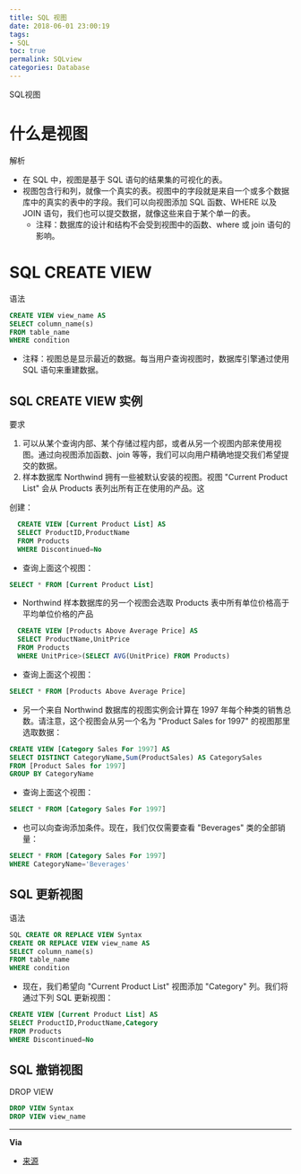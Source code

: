 ```yaml
---
title: SQL 视图
date: 2018-06-01 23:00:19
tags:
- SQL
toc: true
permalink: SQLview
categories: Database
---
```

SQL视图
<!--more-->
# 什么是视图
解析
- 在 SQL 中，视图是基于 SQL 语句的结果集的可视化的表。
- 视图包含行和列，就像一个真实的表。视图中的字段就是来自一个或多个数据库中的真实的表中的字段。我们可以向视图添加 SQL 函数、WHERE 以及 JOIN 语句，我们也可以提交数据，就像这些来自于某个单一的表。
  - 注释：数据库的设计和结构不会受到视图中的函数、where 或 join 语句的影响。

# SQL CREATE VIEW
语法
```sql
CREATE VIEW view_name AS
SELECT column_name(s)
FROM table_name
WHERE condition
```
- 注释：视图总是显示最近的数据。每当用户查询视图时，数据库引擎通过使用 SQL 语句来重建数据。

## SQL CREATE VIEW 实例
要求
1. 可以从某个查询内部、某个存储过程内部，或者从另一个视图内部来使用视图。通过向视图添加函数、join 等等，我们可以向用户精确地提交我们希望提交的数据。
2. 样本数据库 Northwind 拥有一些被默认安装的视图。视图 "Current Product List" 会从 Products 表列出所有正在使用的产品。这

创建：
```sql
  CREATE VIEW [Current Product List] AS
  SELECT ProductID,ProductName
  FROM Products
  WHERE Discontinued=No
```
- 查询上面这个视图：
```sql
SELECT * FROM [Current Product List]
```
- Northwind 样本数据库的另一个视图会选取 Products 表中所有单位价格高于平均单位价格的产品
```sql
  CREATE VIEW [Products Above Average Price] AS
  SELECT ProductName,UnitPrice
  FROM Products
  WHERE UnitPrice>(SELECT AVG(UnitPrice) FROM Products)
```
- 查询上面这个视图：
```sql
SELECT * FROM [Products Above Average Price]
```
- 另一个来自 Northwind 数据库的视图实例会计算在 1997 年每个种类的销售总数。请注意，这个视图会从另一个名为 "Product Sales for 1997" 的视图那里选取数据：
```sql
CREATE VIEW [Category Sales For 1997] AS
SELECT DISTINCT CategoryName,Sum(ProductSales) AS CategorySales
FROM [Product Sales for 1997]
GROUP BY CategoryName
```
- 查询上面这个视图：
```sql
SELECT * FROM [Category Sales For 1997]
```
- 也可以向查询添加条件。现在，我们仅仅需要查看 "Beverages" 类的全部销量：
```sql
SELECT * FROM [Category Sales For 1997]
WHERE CategoryName='Beverages'
```
## SQL 更新视图
语法
```sql
SQL CREATE OR REPLACE VIEW Syntax
CREATE OR REPLACE VIEW view_name AS
SELECT column_name(s)
FROM table_name
WHERE condition
```
- 现在，我们希望向 "Current Product List" 视图添加 "Category" 列。我们将通过下列 SQL 更新视图：
```sql
CREATE VIEW [Current Product List] AS
SELECT ProductID,ProductName,Category
FROM Products
WHERE Discontinued=No
```
## SQL 撤销视图
DROP VIEW
```sql
DROP VIEW Syntax
DROP VIEW view_name
```
---
**Via**
- [来源](http://www.w3school.com.cn/sql/sql_view.asp)
